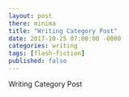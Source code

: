 ```yaml
---
layout: post
there: minima
title: "Writing Category Post"
date: 2017-10-25 07:00:00 -0000
categories: writing
tags: [flash-fiction]
published: false
---
```



Writing Category Post

